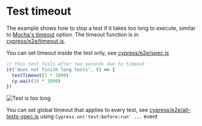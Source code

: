 # Test timeout

The example shows how to stop a test if it takes too long to execute, similar to [Mocha's timeout](https://mochajs.org/#test-level) option. The timeout function is in [cypress/e2e/timeout.js](cypress/e2e/timeout.js).

You can set timeout inside the test only, see [cypress/e2e/spec.js](cypress/e2e/spec.js)

```js
// this test fails after two seconds due to timeout
it('does not finish long tests', () => {
  testTimeout(2 * 1000)
  cy.wait(10 * 1000)
})
```

![Test is too long](images/test-is-too-long.png)

You can set global timeout that applies to every test, see [cypress/e2e/all-tests-spec.js](cypress/e2e/all-tests-spec.js) using `Cypress.on('test:before:run' ...` event
